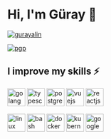 # Hi, I'm Güray 👋

<a href="https://twitter.com/gurayalin" target="_blank" rel="noreferrer"><img src="https://img.shields.io/twitter/follow/gurayalin?color=blue&label=%40gurayalin&logo=twitter&logoColor=blue&style=social" alt="gurayalin" /></a>

[![pgp](https://img.shields.io/badge/pgp-0xD14CBBDF576D93C0-313131?style=flat&labelColor=313131&color=161616)](https://github.com/grienz.gpg)

## I improve my skills ⚡

<a href="https://go.dev/" target="_blank" rel="noreferrer"><img src="https://cdn.jsdelivr.net/gh/devicons/devicon/icons/go/go-original-wordmark.svg" alt="golang" width="40" height="40"/></a>
<a href="https://www.typescriptlang.org/" target="_blank" rel="noreferrer"><img src="https://cdn.jsdelivr.net/gh/devicons/devicon/icons/typescript/typescript-original.svg" alt="typescript" width="40" height="40"/></a>
<a href="https://www.postgresql.org/" target="_blank" rel="noreferrer"><img src="https://cdn.jsdelivr.net/gh/devicons/devicon/icons/postgresql/postgresql-original.svg" alt="postgresql" width="40" height="40"/></a>
<a href="https://vuejs.org/" target="_blank" rel="noreferrer"><img src="https://cdn.jsdelivr.net/gh/devicons/devicon/icons/vuejs/vuejs-original.svg" alt="vuejs" width="40" height="40"/></a>
<a href="https://react.dev/" target="_blank" rel="noreferrer"><img src="https://cdn.jsdelivr.net/gh/devicons/devicon/icons/react/react-original.svg" alt="reactjs" width="40" height="40"/></a>

<a href="https://kernel.org/" target="_blank" rel="noreferrer"><img src="https://cdn.jsdelivr.net/gh/devicons/devicon/icons/linux/linux-original.svg" alt="linux" width="40" height="40"/></a>
<a href="https://www.gnu.org/software/bash/" target="_blank" rel="noreferrer"><img src="https://cdn.jsdelivr.net/gh/devicons/devicon/icons/bash/bash-original.svg" alt="bash" width="40" height="40"/></a>
<a href="https://docker.com/" target="_blank" rel="noreferrer"><img src="https://cdn.jsdelivr.net/gh/devicons/devicon/icons/docker/docker-original.svg" alt="docker" width="40" height="40"/></a>
<a href="https://kubernetes.io/" target="_blank" rel="noreferrer"><img src="https://cdn.jsdelivr.net/gh/devicons/devicon/icons/kubernetes/kubernetes-plain.svg" alt="kubernetes" width="40" height="40"/></a>
<a href="https://cloud.google.com/" target="_blank" rel="noreferrer"><img src="https://cdn.jsdelivr.net/gh/devicons/devicon/icons/googlecloud/googlecloud-original.svg" alt="google" width="40" height="40"/></a>
